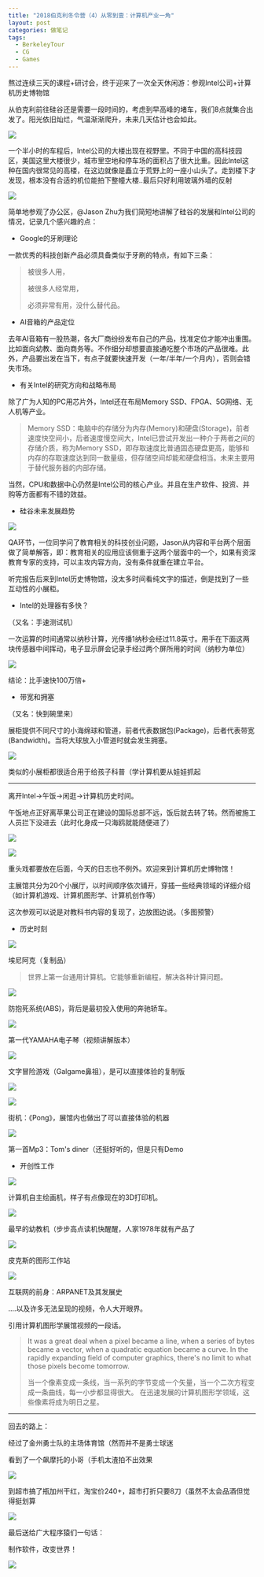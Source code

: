 ```yaml
---
title: "2018伯克利冬令营（4）从零到壹：计算机产业一角"
layout: post
categories: 做笔记
tags:
  - BerkeleyTour
  - CG
  - Games
---
```


熬过连续三天的课程+研讨会，终于迎来了一次全天休闲游：参观Intel公司+计算机历史博物馆

<!-- more -->

从伯克利前往硅谷还是需要一段时间的，考虑到早高峰的堵车，我们8点就集合出发了。阳光依旧灿烂，气温渐渐爬升，未来几天估计也会如此。

![](https://github.com/HusterHope/blogimage/raw/master/day4-1.jpeg)

一个半小时的车程后，Intel公司的大楼出现在视野里。不同于中国的高科技园区，美国这里大楼很少，城市里空地和停车场的面积占了很大比重。因此Intel这种在国内很常见的高楼，在这边就像是矗立于荒野上的一座小山头了。走到楼下才发现，根本没有合适的机位能拍下整幢大楼..最后只好利用玻璃外墙的反射

![](https://github.com/HusterHope/blogimage/raw/master/day4-2.jpeg)

简单地参观了办公区，@Jason Zhu为我们简短地讲解了硅谷的发展和Intel公司的情况，记录几个感兴趣的点：

* Google的牙刷理论

一款优秀的科技创新产品必须具备类似于牙刷的特点，有如下三条：

> 被很多人用，
>
> 被很多人经常用，
>
> 必须非常有用，没什么替代品。

* AI音箱的产品定位

去年AI音箱有一股热潮，各大厂商纷纷发布自己的产品，找准定位才能冲出重围。比如面向幼教、面向商务等。不作细分却想要直接通吃整个市场的产品很难。此外，产品要出发在当下，有点子就要快速开发（一年/半年/一个月内），否则会错失市场。

* 有关Intel的研究方向和战略布局

除了广为人知的PC用芯片外，Intel还在布局Memory SSD、FPGA、5G网络、无人机等产业。

> Memory SSD：电脑中的存储分为内存(Memory)和硬盘(Storage)，前者速度快空间小，后者速度慢空间大，Intel已尝试开发出一种介于两者之间的存储介质，称为Memory SSD，即存取速度比普通固态硬盘更高，能够和内存的存取速度达到同一数量级，但存储空间却能和硬盘相当。未来主要用于替代服务器的内部存储。

当然，CPU和数据中心仍然是Intel公司的核心产业。并且在生产软件、投资、并购等方面都有不错的效益。

* 硅谷未来发展趋势

![](https://github.com/HusterHope/blogimage/raw/master/day4-3.jpeg)

QA环节，一位同学问了教育相关的科技创业问题，Jason从内容和平台两个层面做了简单解答，即：教育相关的应用应该侧重于这两个层面中的一个，如果有资深教育专家的支持，可以主攻内容方向，没有条件就重在建立平台。

听完报告后来到Intel历史博物馆，没太多时间看纯文字的描述，倒是找到了一些互动性的小展柜。

* Intel的处理器有多快？

（又名：手速测试机）

一次运算的时间通常以纳秒计算，光传播1纳秒会经过11.8英寸。用手在下面这两块传感器中间挥动，电子显示屏会记录手经过两个屏所用的时间（纳秒为单位）

![](https://github.com/HusterHope/blogimage/raw/master/day4-4.jpeg)

结论：比手速快100万倍+

* 带宽和拥塞

（又名：快到碗里来）

展柜提供不同尺寸的小海绵球和管道，前者代表数据包(Package)，后者代表带宽(Bandwidth)。当将大球放入小管道时就会发生拥塞。

![](https://github.com/HusterHope/blogimage/raw/master/day4-5.jpeg)

类似的小展柜都很适合用于给孩子科普（学计算机要从娃娃抓起

---

离开Intel->午饭->闲逛->计算机历史时间。

午饭地点正好离苹果公司正在建设的国际总部不远，饭后就去转了转。然而被施工人员拦下没进去（此时化身成一只海鸥就能随便进了）

![](https://github.com/HusterHope/blogimage/raw/master/day4-6.jpeg)

![](https://github.com/HusterHope/blogimage/raw/master/day4-7.jpeg)

重头戏都要放在后面，今天的日志也不例外。欢迎来到计算机历史博物馆！

主展馆共分为20个小展厅，以时间顺序依次铺开，穿插一些经典领域的详细介绍（如计算机游戏、计算机图形学、计算机创作等）

这次参观可以说是对教科书内容的复现了，边放图边说。（多图预警）

* 历史时刻

![](https://github.com/HusterHope/blogimage/raw/master/day4-8.jpeg)

埃尼阿克（复制品）

> 世界上第一台通用计算机。它能够重新编程，解决各种计算问题。

![](https://github.com/HusterHope/blogimage/raw/master/day4-9.jpeg)

防抱死系统(ABS)，背后是最初投入使用的奔驰轿车。

![](https://github.com/HusterHope/blogimage/raw/master/day4-10.jpeg)

第一代YAMAHA电子琴（视频讲解版本）

![](https://github.com/HusterHope/blogimage/raw/master/day4-11.jpeg)

文字冒险游戏（Galgame鼻祖），是可以直接体验的复制版

![](https://github.com/HusterHope/blogimage/raw/master/day4-12.jpeg)

![](https://github.com/HusterHope/blogimage/raw/master/day4-13.jpeg)

街机：《Pong》，展馆内也做出了可以直接体验的机器

![](https://github.com/HusterHope/blogimage/raw/master/day4-14.jpeg)

第一首Mp3：Tom's diner（还挺好听的，但是只有Demo

* 开创性工作

![](https://github.com/HusterHope/blogimage/raw/master/day4-15.jpeg)

计算机自主绘画机，样子有点像现在的3D打印机。

![](https://github.com/HusterHope/blogimage/raw/master/day4-16.jpeg)

最早的幼教机（步步高点读机快醒醒，人家1978年就有产品了

![](https://github.com/HusterHope/blogimage/raw/master/day4-17.jpeg)

皮克斯的图形工作站

![](https://github.com/HusterHope/blogimage/raw/master/day4-18.jpeg)

互联网的前身：ARPANET及其发展史

….以及许多无法呈现的视频，令人大开眼界。

引用计算机图形学展馆视频的一段话。

> It was a great deal when a pixel became a line, when a series of bytes became a vector, when a quadratic equation became a curve. In the rapidly expanding field of computer graphics, there's no limit to what those pixels become tomorrow.
>
> 当一个像素变成一条线，当一系列的字节变成一个矢量，当一个二次方程变成一条曲线，每一小步都显得很大。 在迅速发展的计算机图形学领域，这些像素将成为明日之星。

---

回去的路上：

经过了金州勇士队的主场体育馆（然而并不是勇士球迷

看到了一个飙摩托的小哥（手机太渣拍不出效果

![](https://github.com/HusterHope/blogimage/raw/master/day4-19.jpeg)

到超市搞了瓶加州干红，淘宝价240+，超市打折只要8刀（虽然不太会品酒但觉得挺划算

![](https://github.com/HusterHope/blogimage/raw/master/day4-20.jpeg)

最后送给广大程序猿们一句话：

制作软件，改变世界！

![](https://github.com/HusterHope/blogimage/raw/master/day4-21.jpeg)

